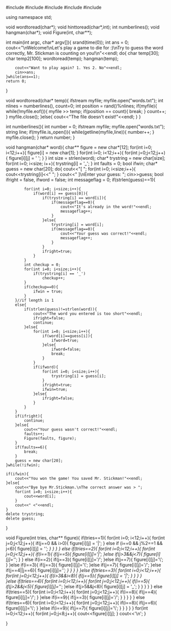 #include <iostream>
#include <cstring>
#include <fstream>
#include <ctime>
#include <cstdlib>

using namespace std;

void wordtoread(char*);
void hinttoread(char*,int);
int numberlines();
void hangman(char*);
void Figure(int, char**);


int main(int argc, char* argv[]){
	srand(time(0));
	int ans = 0;
	cout<<"\nWelcome!\nLet's play a game to die for :)\nTry to guess the word correctly, Mr. Stickman is counting on you!\n"<<endl;
	do{
		char temp[30];
		char temp2[100];
		wordtoread(temp);
		hangman(temp);

		cout<<"Want to play again? 1. Yes 2. No"<<endl;
		cin>>ans;
	}while(ans==1);
	return 0;
}

void wordtoread(char* temp){
	ifstream myfile;
	myfile.open("words.txt");
	int nlines = numberlines(), count=0;
	int position = rand()%nlines;
	if(myfile){
		while(!myfile.eof()){
			myfile >> temp;
			if(position == count){
				break;
			}
			count++;
		}
		myfile.close();
	}else{
		cout<<"The file doesn't exist!"<<endl;
	}
}


int numberlines(){
	int number = 0;
	ifstream myfile;
	myfile.open("words.txt");
	string line;
	if(myfile.is_open()){
		while(getline(myfile,line)){
			number++;
		}
		myfile.close();
	}
	return number;
}


void hangman(char* word){
	char** figure = new char*[12];
	for(int i=0; i<12;i++){
		figure[i] = new char[1];
	}
	for(int i=0; i<12;i++){
		for(int j=0;j<12;j++){
			figure[i][j] = ' ';
		}
	}
	int size = strlen(word);
	char* trystring = new char[size];
	for(int i=0; i<size; i++){
		trystring[i] = '_';
	}
	int faults = 0;
	bool ifwin;
	char* guess = new char[20];
	do{
		cout<<"[  ";
		for(int i=0; i<size;i++){
			cout<<trystring[i]<<" ";
		}
		cout<<" ]\nEnter your guess: ";
		cin>>guess;
		bool ifright = false, ifword = false;
		int messageflag = 0;
		if(strlen(guess)==1){

			for(int i=0; i<size;i++){
				if(word[i] == guess[0]){
					if(trystring[i] == word[i]){
						if(messageflag==0){
							cout<<"It's already in the word!"<<endl;
							messageflag++;
						}
					}else{
						trystring[i] = word[i];
						if(messageflag==0){
							cout<<"Your guess was correct!"<<endl;
							messageflag++;
						}
					}
					ifright=true;
				}
			}
			int checkup = 0;
			for(int i=0; i<size;i++){
				if(trystring[i] == '_')
					checkup++;
			}
			if(checkup==0){
				ifwin = true;
			}
		}//if length is 1
		else{
			if(strlen(guess)!=strlen(word)){
				cout<<"The word you entered is too short"<<endl;
				ifright=false;
				continue;
			}else{
				for(int i=0; i<size;i++){
					if(word[i]==guess[i]){
						ifword=true;
					}else{
						ifword=false;
						break;
					}
				}
				if(ifword){
					for(int i=0; i<size;i++){
						trystring[i] = guess[i];
					}
					ifright=true;
					ifwin=true;
				}else{
					ifright=false;
				}
			}
		}
		if(ifright){
			continue;
		}else{
			cout<<"Your guess wasn't correct!"<<endl;
			faults++;
			Figure(faults, figure);
		}
		if(faults==6){
			break;
		}
		guess = new char[20];
	}while(!ifwin);

	if(ifwin){
		cout<<"You won the game! You saved Mr. Stickman!"<<endl;
	}else{
		cout<<"Bye bye Mr.Stickman.\nThe correct answer was > ";
		for(int i=0; i<size;i++){
			cout<<word[i];
		}
		cout<<" <"<<endl;
	}
	delete trystring;
	delete guess;
}
	


void Figure(int tries, char** figure){
	if(tries==1){
		for(int i=0; i<12;i++){
			for(int j=0;j<12;j++){
				if(j==0 && i>0){
					figure[i][j] = '|';
				} else if (i==0 && j%2==1 && j<6){
					figure[i][j] = '_';
				}
			}
		}
	} else if(tries==2){
		for(int i=0;i<12;i++){
			for(int j=0;j<12;j++){
				if(i==1){
					if(j==5){
						figure[i][j]='|';
					}else if(j>3&&j<7){
						figure[i][j]='_';
					}
				} else if(i==2){
					if(j==3){
						figure[i][j]='/';
					}else if(j==7){
						figure[i][j]='\\';
					}
				}else if(i==3){
					if(j==3){
						figure[i][j]='\\';
					}else if(j==7){
						figure[i][j]='/';
					}else if(j==4||j==6){
						figure[i][j]='_';
					}
				}
			}
		}
	}else if(tries==3){
		for(int i=0;i<12;i++){
			for(int j=0;j<12;j++){
				if(i>3&&i<8){
					if(j==5){
						figure[i][j] = '|';
					}
				}
			}
		}	
	}else if(tries==4){
		for(int i=0;i<12;i++){
			for(int j=0;j<12;j++){
				if(i==5){
					if(j>2&&j<5){
						figure[i][j]='_';
					}else if(j>5&&j<8){
						figure[i][j] = '_';
					}
				}
			}
		}
	} else if(tries==5){
		for(int i=0;i<12;i++){
			for(int j=0;j<12;j++){
				if(i==8){
					if(j==4){
						figure[i][j]='/';
					}
				}else if(i==9){
					if(j==3){
						figure[i][j]='/';
					}
				}
			}
		}
	} else if(tries==6){
		for(int i=0;i<12;i++){
			for(int j=0;j<12;j++){
				if(i==8){
					if(j==6){
						figure[i][j]='\\';
					}
				}else if(i==9){
					if(j==7){
						figure[i][j]='\\';
					}
				}
			}
		}
	} 
	for(int i=0;i<12;i++){
		for(int j=0;j<8;j++){
			cout<<figure[i][j];
		}
		cout<<'\n';
	}

}
